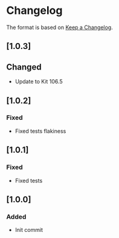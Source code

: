 # Changelog

The format is based on [Keep a Changelog](https://keepachangelog.com/en/1.0.0/).

## [1.0.3]
## Changed
- Update to Kit 106.5

## [1.0.2]
### Fixed
- Fixed tests flakiness

## [1.0.1]
### Fixed
- Fixed tests

## [1.0.0]
### Added
- Init commit

